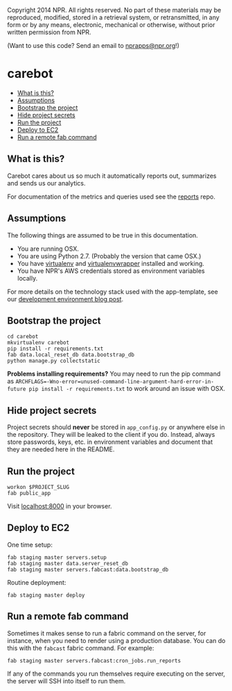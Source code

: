 Copyright 2014 NPR.  All rights reserved.  No part of these materials may be reproduced, modified, stored in a retrieval system, or retransmitted, in any form or by any means, electronic, mechanical or otherwise, without prior written permission from NPR.

(Want to use this code? Send an email to nprapps@npr.org!)


carebot
========================

* [What is this?](#what-is-this)
* [Assumptions](#assumptions)
* [Bootstrap the project](#bootstrap-the-project)
* [Hide project secrets](#hide-project-secrets)
* [Run the project](#run-the-project)
* [Deploy to EC2](#deploy-to-ec2)
* [Run a remote fab command](#run-a-remote-fab-command)

What is this?
-------------

Carebot cares about us so much it automatically reports out, summarizes and sends us our analytics.

For documentation of the metrics and queries used see the [reports](https://github.com/nprapps/reports#google-metrics-we-care-about) repo.

Assumptions
-----------

The following things are assumed to be true in this documentation.

* You are running OSX.
* You are using Python 2.7. (Probably the version that came OSX.)
* You have [virtualenv](https://pypi.python.org/pypi/virtualenv) and [virtualenvwrapper](https://pypi.python.org/pypi/virtualenvwrapper) installed and working.
* You have NPR's AWS credentials stored as environment variables locally.

For more details on the technology stack used with the app-template, see our [development environment blog post](http://blog.apps.npr.org/2013/06/06/how-to-setup-a-developers-environment.html).

Bootstrap the project
---------------------

```
cd carebot
mkvirtualenv carebot
pip install -r requirements.txt
fab data.local_reset_db data.bootstrap_db
python manage.py collectstatic
```

**Problems installing requirements?** You may need to run the pip command as ``ARCHFLAGS=-Wno-error=unused-command-line-argument-hard-error-in-future pip install -r requirements.txt`` to work around an issue with OSX.

Hide project secrets
--------------------

Project secrets should **never** be stored in ``app_config.py`` or anywhere else in the repository. They will be leaked to the client if you do. Instead, always store passwords, keys, etc. in environment variables and document that they are needed here in the README.

Run the project
---------------

```
workon $PROJECT_SLUG
fab public_app
```

Visit [localhost:8000](http://localhost:8000) in your browser.

Deploy to EC2
-------------

One time setup:

```
fab staging master servers.setup
fab staging master data.server_reset_db
fab staging master servers.fabcast:data.bootstrap_db
```

Routine deployment:

```
fab staging master deploy
```

Run a  remote fab command
-------------------------

Sometimes it makes sense to run a fabric command on the server, for instance, when you need to render using a production database. You can do this with the `fabcast` fabric command. For example:

```
fab staging master servers.fabcast:cron_jobs.run_reports
```

If any of the commands you run themselves require executing on the server, the server will SSH into itself to run them.
